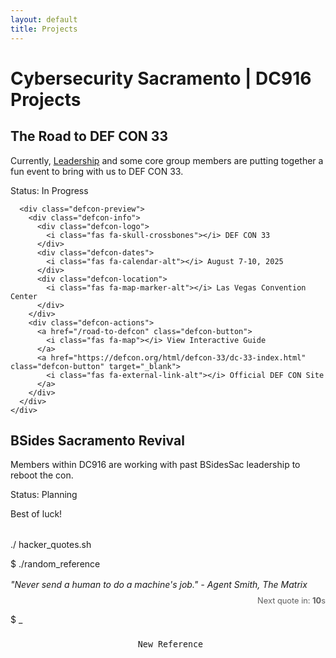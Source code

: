 ```yaml
---
layout: default
title: Projects
---
```


# Cybersecurity Sacramento | DC916 Projects

<div class="project-container">
  <div class="project-card" id="road-to-def-con-33">
    <div class="project-header">
      <h2><i class="fas fa-road"></i> The Road to DEF CON 33</h2>
    </div>
    <div class="project-content">
      <p>Currently, <a href="https://dc916.com/Leadership">Leadership</a> and some core group members are putting together a fun event to bring with us to DEF CON 33.</p>
      <p class="project-status">Status: <span class="badge">In Progress</span></p>
      
      <div class="defcon-preview">
        <div class="defcon-info">
          <div class="defcon-logo">
            <i class="fas fa-skull-crossbones"></i> DEF CON 33
          </div>
          <div class="defcon-dates">
            <i class="fas fa-calendar-alt"></i> August 7-10, 2025
          </div>
          <div class="defcon-location">
            <i class="fas fa-map-marker-alt"></i> Las Vegas Convention Center
          </div>
        </div>
        <div class="defcon-actions">
          <a href="/road-to-defcon" class="defcon-button">
            <i class="fas fa-map"></i> View Interactive Guide
          </a>
          <a href="https://defcon.org/html/defcon-33/dc-33-index.html" class="defcon-button" target="_blank">
            <i class="fas fa-external-link-alt"></i> Official DEF CON Site
          </a>
        </div>
      </div>
    </div>
  </div>

  <div class="project-card" id="bsides-sacramento-revival">
    <div class="project-header">
      <h2><i class="fas fa-redo"></i> BSides Sacramento Revival</h2>
    </div>
    <div class="project-content">
      <p>Members within DC916 are working with past BSidesSac leadership to reboot the con.</p>
      <p class="project-status">Status: <span class="badge">Planning</span></p>
      <p>Best of luck! <i class="fas fa-heart"></i></p>
    </div>
  </div>
</div>

<div class="hacker-terminal">
  <div class="terminal-window">
    <div class="terminal-header">
      <div class="terminal-controls">
        <span class="control close"></span>
        <span class="control minimize"></span>
        <span class="control maximize"></span>
      </div>
      <div class="terminal-title">
        <span class="prompt">./</span> hacker_quotes.sh
      </div>
    </div>
    <div class="terminal-content">
      <p><span class="prompt">$</span> <span class="command">./random_reference</span></p>
      <div id="quote-display" class="response">
        <p class="quote-text">"Never send a human to do a machine's job." - Agent Smith, The Matrix</p>
        <p class="countdown-timer">Next quote in: <span id="countdown">10</span>s</p>
      </div>
      <p><span class="prompt">$</span> <span class="command blink-cursor">_</span></p>
    </div>
  </div>
  
  <div class="terminal-controls">
    <button id="new-quote" class="terminal-button">
      <i class="fas fa-random"></i> New Reference
    </button>
  </div>
</div>

<style>
.hacker-terminal {
  margin: 2rem 0;
}

.terminal-controls {
  text-align: center;
  margin-top: 1rem;
}

.terminal-button {
  background: var(--kings-purple);
  color: var(--terminal-text);
  border: none;
  padding: 0.5rem 1rem;
  border-radius: 4px;
  cursor: pointer;
  font-family: 'Fira Code', monospace;
  transition: all 0.3s ease;
}

.terminal-button:hover {
  background: var(--conifer);
  color: var(--terminal-background);
  transform: translateY(-2px);
}

.terminal-button i {
  margin-right: 0.5rem;
}

.quote-text {
  font-style: italic;
  line-height: 1.5;
  margin-bottom: 0.5rem;
}

.blink-cursor {
  animation: blink 1s step-end infinite;
}

@keyframes blink {
  50% { opacity: 0; }
}

.countdown-timer {
  font-size: 0.8rem;
  color: var(--kings-silver);
  opacity: 0.7;
  text-align: right;
  margin-top: 0.5rem;
}

#countdown {
  font-weight: bold;
  color: var(--conifer);
}

/* DEF CON Preview Styles */
.defcon-preview {
  margin: 2rem 0;
  border: 1px solid var(--kings-purple);
  border-radius: 8px;
  overflow: hidden;
  background: rgba(0, 0, 0, 0.2);
  padding: 1.5rem;
  display: flex;
  flex-direction: column;
  gap: 1.5rem;
}

.defcon-info {
  display: flex;
  flex-direction: column;
  align-items: center;
  gap: 0.75rem;
}

.defcon-logo {
  font-size: 1.8rem;
  font-weight: bold;
  color: var(--conifer);
  text-align: center;
}

.defcon-dates, .defcon-location {
  display: flex;
  align-items: center;
  gap: 0.5rem;
}

.defcon-dates i, .defcon-location i {
  color: var(--conifer);
}

.defcon-actions {
  display: flex;
  flex-wrap: wrap;
  justify-content: center;
  gap: 1rem;
  margin-top: 0.5rem;
}

.defcon-button {
  display: inline-flex;
  align-items: center;
  background: var(--kings-purple);
  color: var(--terminal-text);
  padding: 0.75rem 1.25rem;
  border-radius: 4px;
  text-decoration: none;
  transition: all 0.3s ease;
  font-weight: bold;
}

.defcon-button:hover {
  background: var(--conifer);
  color: var(--terminal-background);
  transform: translateY(-2px);
}

.defcon-button i {
  margin-right: 0.5rem;
}

@media (max-width: 768px) {
  .defcon-actions {
    flex-direction: column;
  }
  
  .defcon-button {
    width: 100%;
    justify-content: center;
  }
}
</style>

<script>
// Wait for the page to be fully loaded
window.addEventListener('load', function() {
  // Quote rotation functionality
  const quotes = [
    '"Never send a human to do a machine\'s job." - Agent Smith, The Matrix',
    '"Hack the planet!" - Dade Murphy, Hackers',
    '"The only way to deal with an unfree world is to become so absolutely free that your very existence is an act of rebellion." - Albert Camus',
    '"It\'s not a bug, it\'s a feature." - Programming Proverb',
    '"There is no spoon." - The Matrix',
    '"I know kung fu." - Neo, The Matrix',
    '"A computer lets you make more mistakes faster than any other invention, with the possible exceptions of handguns and tequila." - Mitch Ratcliffe',
    '"If you think technology can solve your security problems, then you don\'t understand the problems and you don\'t understand the technology." - Bruce Schneier',
    '"The quieter you become, the more you can hear." - Ram Dass (Kali Linux slogan)',
    '"They\'re trashing our rights, man! They\'re trashing the flow of data! They\'re trashing! Trashing! TRASHING!" - Cereal Killer, Hackers',
    '"Trust, but verify." - Russian Proverb (via Ronald Reagan)',
    '"It\'s not about the destination, it\'s about the journey." - Ralph Waldo Emerson',
    '"I\'m not superstitious, but I am a little stitious." - Michael Scott, The Office',
    '"Hello, friend." - Elliot Alderson, Mr. Robot',
    '"Why join the navy when you can be a pirate?" - Steve Jobs',
    '"Mess with the best, die like the rest." - Zero Cool, Hackers',
    '"The Gibson is hacked. Hacked the Gibson." - Hackers',
    '"I\'m gonna need more coffee." - Every programmer ever',
    '"There are 10 types of people in the world: those who understand binary, and those who don\'t."',
    '"It\'s a UNIX system! I know this!" - Jurassic Park',
    '"I\'m in." - Every hacker in every movie ever',
    '"The password is... password." - Hacking cliché',
    '"I\'m not a hacker, I\'m an engineer with a different approach." - Anonymous',
    '"Sometimes it pays to stay in bed on Monday, rather than spending the rest of the week debugging Monday\'s code." - Dan Salomon',
    '"Crypto means cryptography, not cryptocurrency." - Every cryptographer',
    '"My password is the last 8 digits of pi." - Anonymous',
    '"If debugging is the process of removing bugs, then programming must be the process of putting them in." - Edsger W. Dijkstra',
    '"The best thing about a boolean is even if you are wrong, you are only off by a bit." - Anonymous',
    '"Computers are good at following instructions, but not at reading your mind." - Donald Knuth',
    '"The S in IoT stands for Security." - Infosec joke',
    '"There are only two hard things in Computer Science: cache invalidation and naming things." - Phil Karlton',
    '"The difference between theory and practice is smaller in theory than in practice." - Anonymous',
    '"The problem with troubleshooting is that trouble shoots back." - Anonymous',
    '"I\'m shocked, shocked to find that gambling is going on in here!" - Captain Renault, Casablanca',
    '"I find your lack of security... disturbing." - Darth Vader (modified)',
    '"Do you want to know why I use a knife? Guns are too quick. You can\'t savor all the little... emotions." - The Joker, The Dark Knight',
    '"I\'m not bad, I\'m just programmed that way." - Jessica Rabbit (modified)',
    '"Life moves pretty fast. If you don\'t stop and look around once in a while, you could miss it." - Ferris Bueller',
    '"Follow the white rabbit." - The Matrix',
    '"You\'re gonna need a bigger server." - Jaws (modified)'
  ];
  
  // Get DOM elements
  const quoteDisplay = document.getElementById('quote-display');
  const newQuoteButton = document.getElementById('new-quote');
  let countdownElement = document.getElementById('countdown');
  
  // Initialize variables
  let countdownValue = 10;
  let countdownInterval = null;
  
  // Get a random quote from the array
  function getRandomQuote() {
    const randomIndex = Math.floor(Math.random() * quotes.length);
    return quotes[randomIndex];
  }
  
  // Update the countdown display
  function updateCountdown() {
    if (countdownElement) {
      countdownValue--;
      countdownElement.textContent = countdownValue;
      
      if (countdownValue <= 0) {
        displayNewQuote();
      }
    }
  }
  
  // Display a new quote and reset countdown
  function displayNewQuote() {
    // Reset countdown
    countdownValue = 10;
    
    // Display new quote with countdown
    const newQuote = getRandomQuote();
    quoteDisplay.innerHTML = `
      <p class="quote-text">${newQuote}</p>
      <p class="countdown-timer">Next quote in: <span id="countdown">${countdownValue}</span>s</p>
    `;
    
    // Update reference to countdown element after DOM change
    countdownElement = document.getElementById('countdown');
  }
  
  // Initialize the first quote
  displayNewQuote();
  
  // Set up the countdown interval (every second)
  countdownInterval = setInterval(updateCountdown, 1000);
  
  // Handle manual quote change button click
  if (newQuoteButton) {
    newQuoteButton.addEventListener('click', function() {
      // Reset countdown and display new quote
      displayNewQuote();
      countdownValue = 10;
      if (countdownElement) {
        countdownElement.textContent = countdownValue;
      }
    });
  }
});
</script>
